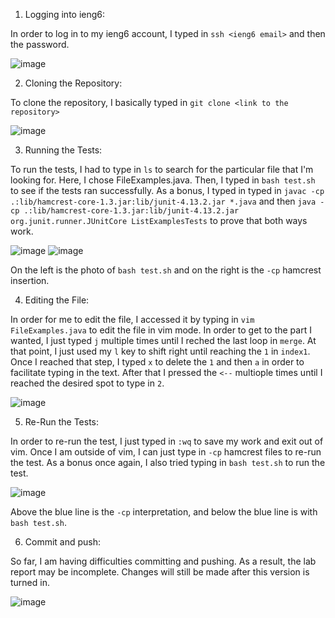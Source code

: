 1. Logging into ieng6:

In order to log in to my ieng6 account, I typed in `ssh <ieng6 email>` and then the password.

![image](https://github.com/DirectJava/Lab-Report-4/assets/122843554/3601f68c-7f85-4be1-8efb-77a43dc1c7c7)

2. Cloning the Repository:

To clone the repository, I basically typed in `git clone <link to the repository>`

![image](https://github.com/DirectJava/Lab-Report-4/assets/122843554/d89202ac-4df1-4951-9485-31eb645e7809)

3. Running the Tests:

To run the tests, I had to type in `ls` to search for the particular file that I'm looking for. Here, I chose FileExamples.java. Then, I typed in `bash test.sh` to see if the tests ran successfully. As a bonus, I typed in typed in `javac -cp .:lib/hamcrest-core-1.3.jar:lib/junit-4.13.2.jar *.java` and then `java -cp .:lib/hamcrest-core-1.3.jar:lib/junit-4.13.2.jar org.junit.runner.JUnitCore ListExamplesTests` to prove that both ways work.

![image](https://github.com/DirectJava/Lab-Report-4/assets/122843554/f1dd54bb-dfdb-4a9c-8d56-a5c606d400cd)
![image](https://github.com/DirectJava/Lab-Report-4/assets/122843554/043dc491-351b-4035-a3dd-9ff2a37cfa0e)

On the left is the photo of `bash test.sh` and on the right is the `-cp` hamcrest insertion.

4. Editing the File:
 
 In order for me to edit the file, I accessed it by typing in `vim FileExamples.java` to edit the file in vim mode. In order to get to the part I wanted, I just typed `j` multiple times until I reched the last loop in `merge`. At that point, I just used my `l` key to shift right until reaching the `1` in `index1`. Once I reached that step, I typed `x` to delete the `1` and then `a` in order to facilitate typing in the text. After that I pressed the `<--` multiople times until I reached the desired spot to type in `2`.
 
 ![image](https://github.com/DirectJava/Lab-Report-4/assets/122843554/45990300-2105-4eb2-b934-26e72f955544)

5. Re-Run the Tests:

In order to re-run the test, I just typed in `:wq` to save my work and exit out of vim. Once I am outside of vim, I can just type in `-cp` hamcrest files to re-run the test. As a bonus once again, I also tried typing in `bash test.sh` to run the test.

![image](https://github.com/DirectJava/Lab-Report-4/assets/122843554/7ebc0a55-c068-41df-99dd-8c4d584ea44a)

Above the blue line is the `-cp` interpretation, and below the blue line is with `bash test.sh`.

6. Commit and push:

So far, I am having difficulties committing and pushing. As a result, the lab report may be incomplete. Changes will still be made after this version is turned in.

![image](https://github.com/DirectJava/Lab-Report-4/assets/122843554/7b5fa1f7-2252-4c88-9b7e-6ea11501a475)

